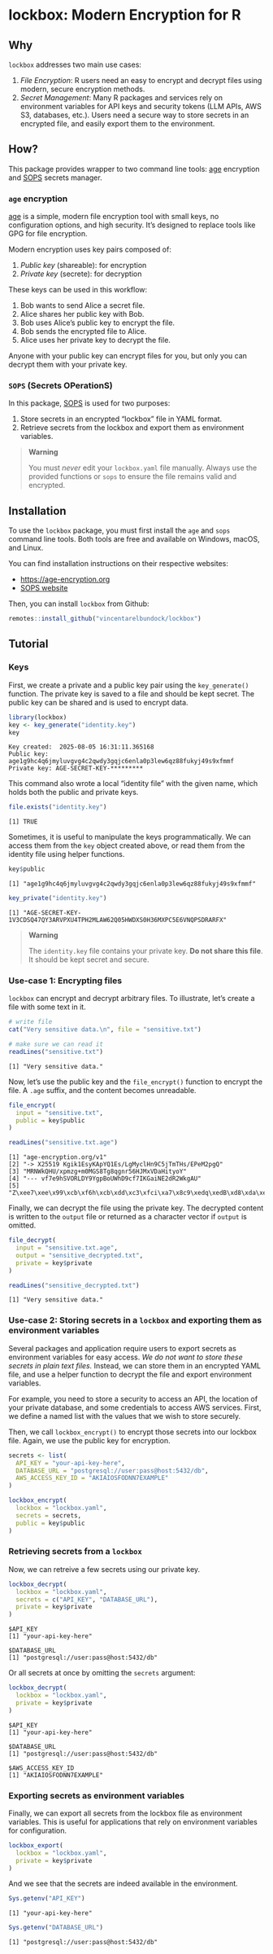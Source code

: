 

# lockbox: Modern Encryption for R

## Why

`lockbox` addresses two main use cases:

1.  *File Encryption*: R users need an easy to encrypt and decrypt files
    using modern, secure encryption methods.
2.  *Secret Management*: Many R packages and services rely on
    environment variables for API keys and security tokens (LLM APIs,
    AWS S3, databases, etc.). Users need a secure way to store secrets
    in an encrypted file, and easily export them to the environment.

## How?

This package provides wrapper to two command line tools:
[age](https://age-encryption.org) encryption and
[SOPS](https://getsops.io/) secrets manager.

### `age` encryption

[age](https://age-encryption.org) is a simple, modern file encryption
tool with small keys, no configuration options, and high security. It’s
designed to replace tools like GPG for file encryption.

Modern encryption uses key pairs composed of:

1.  *Public key* (shareable): for encryption
2.  *Private key* (secrete): for decryption

These keys can be used in this workflow:

1.  Bob wants to send Alice a secret file.
2.  Alice shares her public key with Bob.
3.  Bob uses Alice’s public key to encrypt the file.
4.  Bob sends the encrypted file to Alice.
5.  Alice uses her private key to decrypt the file.

Anyone with your public key can encrypt files for you, but only you can
decrypt them with your private key.

### `SOPS` (Secrets OPerationS)

In this package, [SOPS](https://github.com/mozilla/sops) is used for two
purposes:

1.  Store secrets in an encrypted “lockbox” file in YAML format.
2.  Retrieve secrets from the lockbox and export them as environment
    variables.

> **Warning**
>
> You must *never* edit your `lockbox.yaml` file manually. Always use
> the provided functions or `sops` to ensure the file remains valid and
> encrypted.

## Installation

To use the `lockbox` package, you must first install the `age` and
`sops` command line tools. Both tools are free and available on Windows,
macOS, and Linux.

You can find installation instructions on their respective websites:

-   <https://age-encryption.org>
-   [SOPS website](https://getsops.io/)

Then, you can install `lockbox` from Github:

``` r
remotes::install_github("vincentarelbundock/lockbox")
```

## Tutorial

### Keys

First, we create a private and a public key pair using the
`key_generate()` function. The private key is saved to a file and should
be kept secret. The public key can be shared and is used to encrypt
data.

``` r
library(lockbox)
key <- key_generate("identity.key")
key
```

    Key created:  2025-08-05 16:31:11.365168 
    Public key:  age1g9hc4q6jmyluvgvg4c2qwdy3gqjc6enla0p3lew6qz88fukyj49s9xfmmf 
    Private key: AGE-SECRET-KEY-********* 

This command also wrote a local “identity file” with the given name,
which holds both the public and private keys.

``` r
file.exists("identity.key")
```

    [1] TRUE

Sometimes, it is useful to manipulate the keys programmatically. We can
access them from the `key` object created above, or read them from the
identity file using helper functions.

``` r
key$public
```

    [1] "age1g9hc4q6jmyluvgvg4c2qwdy3gqjc6enla0p3lew6qz88fukyj49s9xfmmf"

``` r
key_private("identity.key")
```

    [1] "AGE-SECRET-KEY-1V3CDSQ47QY3ARVPXU4TPH2MLAW62Q05HWDXS0H36MXPC5E6VNQPSDRARFX"

> **Warning**
>
> The `identity.key` file contains your private key. **Do not share this
> file**. It should be kept secret and secure.

### Use-case 1: Encrypting files

`lockbox` can encrypt and decrypt arbitrary files. To illustrate, let’s
create a file with some text in it.

``` r
# write file
cat("Very sensitive data.\n", file = "sensitive.txt")

# make sure we can read it
readLines("sensitive.txt")
```

    [1] "Very sensitive data."

Now, let’s use the public key and the `file_encrypt()` function to
encrypt the file. A `.age` suffix, and the content becomes unreadable.

``` r
file_encrypt(
  input = "sensitive.txt",
  public = key$public
)

readLines("sensitive.txt.age")
```

    [1] "age-encryption.org/v1"                                                                                                              
    [2] "-> X25519 Kgik1EsyKApYQ1Es/LgMyclHn9C5jTmTHs/EPeM2pgQ"                                                                              
    [3] "MRNWkQHU/xpmzg+m0MGS8Tg8qgnr56HJMxVDaHityoY"                                                                                        
    [4] "--- vf7e9hSVORLDY9YgpBoUWhD9cf7IKGaiNE2dR2WkgAU"                                                                                    
    [5] "Z\xee7\xee\x99\xcb\xf6h\xcb\xdd\xc3\xfci\xa7\x8c9\xedq\xedB\xd8\xda\xebų\177;\v\x9cu\xa6\xc1=pObC(\xdfdF\b\xed٘b\xa6\002t\t~\xef\xc2"

Finally, we can decrypt the file using the private key. The decrypted
content is written to the `output` file or returned as a character
vector if `output` is omitted.

``` r
file_decrypt(
  input = "sensitive.txt.age",
  output = "sensitive_decrypted.txt",
  private = key$private
)

readLines("sensitive_decrypted.txt")
```

    [1] "Very sensitive data."

### Use-case 2: Storing secrets in a `lockbox` and exporting them as environment variables

Several packages and application require users to export secrets as
environment variables for easy access. *We do not want to store these
secrets in plain text files.* Instead, we can store them in an encrypted
YAML file, and use a helper function to decrypt the file and export
environment variables.

For example, you need to store a security to access an API, the location
of your private database, and some credentials to access AWS services.
First, we define a named list with the values that we wish to store
securely.

Then, we call `lockbox_encrypt()` to encrypt those secrets into our
lockbox file. Again, we use the public key for encryption.

``` r
secrets <- list(
  API_KEY = "your-api-key-here",
  DATABASE_URL = "postgresql://user:pass@host:5432/db",
  AWS_ACCESS_KEY_ID = "AKIAIOSFODNN7EXAMPLE"
)

lockbox_encrypt(
  lockbox = "lockbox.yaml",
  secrets = secrets,
  public = key$public
)
```

### Retrieving secrets from a `lockbox`

Now, we can retreive a few secrets using our private key.

``` r
lockbox_decrypt(
  lockbox = "lockbox.yaml",
  secrets = c("API_KEY", "DATABASE_URL"),
  private = key$private
)
```

    $API_KEY
    [1] "your-api-key-here"

    $DATABASE_URL
    [1] "postgresql://user:pass@host:5432/db"

Or all secrets at once by omitting the `secrets` argument:

``` r
lockbox_decrypt(
  lockbox = "lockbox.yaml",
  private = key$private
)
```

    $API_KEY
    [1] "your-api-key-here"

    $DATABASE_URL
    [1] "postgresql://user:pass@host:5432/db"

    $AWS_ACCESS_KEY_ID
    [1] "AKIAIOSFODNN7EXAMPLE"

### Exporting secrets as environment variables

Finally, we can export all secrets from the lockbox file as environment
variables. This is useful for applications that rely on environment
variables for configuration.

``` r
lockbox_export(
  lockbox = "lockbox.yaml",
  private = key$private
)
```

And we see that the secrets are indeed available in the environment.

``` r
Sys.getenv("API_KEY")
```

    [1] "your-api-key-here"

``` r
Sys.getenv("DATABASE_URL")
```

    [1] "postgresql://user:pass@host:5432/db"
